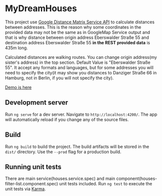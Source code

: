 # MyDreamHouses

This project use [Google Distance Matrix Service API](https://developers.google.com/maps/documentation/javascript/distancematrix) to calculate distances between addresses. This is the reason why some coordinates in the provided data may not be the same as in GoogleMap Service output and that is why distance between origin address Eberswalder Straße 55 and destination address Eberswalder Straße 55 **in the REST provided data** is 435m long.

Calculated distances are walking routes. You can change origin address(my sister's address) in the top section. Default Value is "Eberswalder Straße 55". It accept any formats and languages, but for some addresses you will need to specify the city(it may show you distances to Danziger Straße 66 in Hamburg, not in Berlin, if you will not specify the city).

[Demo is here](https://dh.perun.top/)

## Development server

Run `ng serve` for a dev server. Navigate to `http://localhost:4200/`. The app will automatically reload if you change any of the source files.


## Build

Run `ng build` to build the project. The build artifacts will be stored in the `dist/` directory. Use the `--prod` flag for a production build.

## Running unit tests

There are main service(houses.service.spec) and main component(houses-filter-list.component.spec) unit tests included.
Run `ng test` to execute the unit tests via [Karma](https://karma-runner.github.io).


